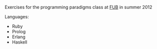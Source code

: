 Exercises for the programming paradigms class at [FUB](https://www.unibz.it) in summer 2012

Languages:

  - Ruby
  - Prolog
  - Erlang
  - Haskell
